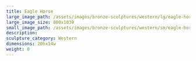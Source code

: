 ```yaml
---
title: Eagle Horse
large_image_path: /assets/images/bronze-sculptures/western/lg/eagle-horse.jpg
large_image_size: 800x1039
small_image_path: /assets/images/bronze-sculptures/western/sm/eagle-horse.jpg
description:
sculpture_category: Western
dimensions: 20hx14w
weight: 0
---
```



